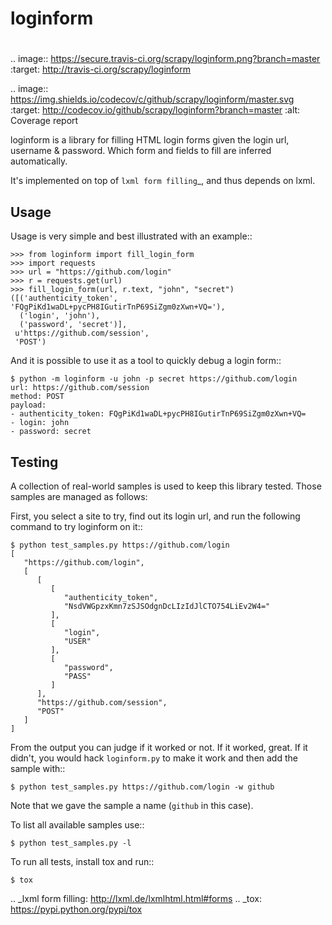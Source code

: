 loginform
=========
#
.. image:: https://secure.travis-ci.org/scrapy/loginform.png?branch=master
   :target: http://travis-ci.org/scrapy/loginform

.. image:: https://img.shields.io/codecov/c/github/scrapy/loginform/master.svg
   :target: http://codecov.io/github/scrapy/loginform?branch=master
   :alt: Coverage report


loginform is a library for filling HTML login forms given the login url,
username & password. Which form and fields to fill are inferred automatically.

It's implemented on top of `lxml form filling`_, and thus depends on lxml.

Usage
-----

Usage is very simple and best illustrated with an example::

    >>> from loginform import fill_login_form
    >>> import requests
    >>> url = "https://github.com/login"
    >>> r = requests.get(url)
    >>> fill_login_form(url, r.text, "john", "secret")
    ([('authenticity_token', 'FQgPiKd1waDL+pycPH8IGutirTnP69SiZgm0zXwn+VQ='),
      ('login', 'john'),
      ('password', 'secret')],
     u'https://github.com/session',
     'POST')

And it is possible to use it as a tool to quickly debug a login form::

    $ python -m loginform -u john -p secret https://github.com/login
    url: https://github.com/session
    method: POST
    payload:
    - authenticity_token: FQgPiKd1waDL+pycPH8IGutirTnP69SiZgm0zXwn+VQ=
    - login: john
    - password: secret


Testing
-------

A collection of real-world samples is used to keep this library tested. Those
samples are managed as follows:

First, you select a site to try, find out its login url, and run the following
command to try loginform on it::

    $ python test_samples.py https://github.com/login
    [
       "https://github.com/login", 
       [
          [
             [
                "authenticity_token", 
                "NsdVWGpzxKmn7zSJSOdgnDcLIzIdJlCTO754LiEv2W4="
             ], 
             [
                "login", 
                "USER"
             ], 
             [
                "password", 
                "PASS"
             ]
          ], 
          "https://github.com/session", 
          "POST"
       ]
    ]

From the output you can judge if it worked or not. If it worked, great. If it
didn't, you would hack ``loginform.py`` to make it work and then add the sample
with::

    $ python test_samples.py https://github.com/login -w github

Note that we gave the sample a name (``github`` in this case).

To list all available samples use::

    $ python test_samples.py -l

To run all tests, install tox and run::

    $ tox

.. _lxml form filling: http://lxml.de/lxmlhtml.html#forms
.. _tox: https://pypi.python.org/pypi/tox
